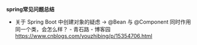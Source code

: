 
**spring常见问题总结**
- 关于 Spring Boot 中创建对象的疑虑 → @Bean 与 @Component 同时作用同一个类，会怎么样？ - 青石路 - 博客园
https://www.cnblogs.com/youzhibing/p/15354706.html